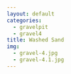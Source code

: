 ```yaml
---
layout: default
categories: 
  - gravelpit
  - gravel4
title: Washed Sand
img: 
  - gravel-4.jpg
  - gravel-4.1.jpg
---
```


